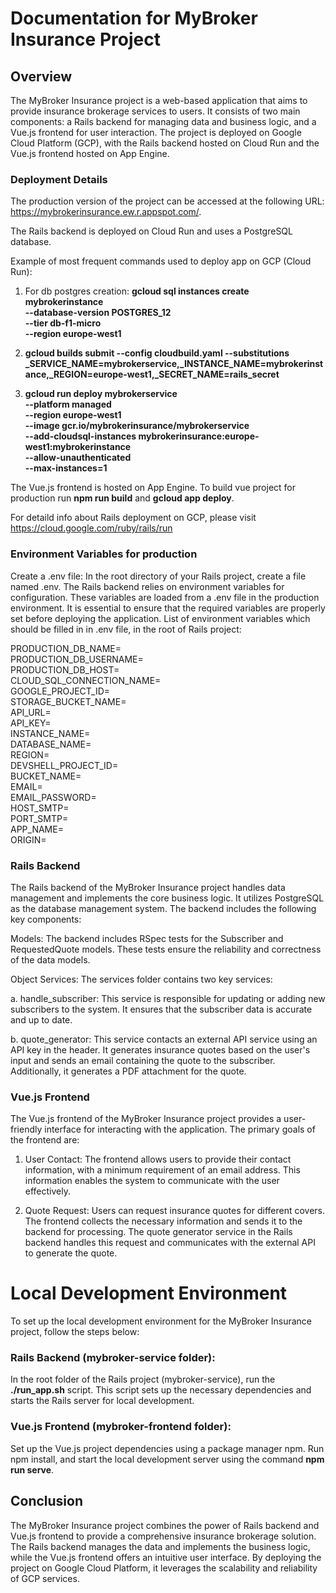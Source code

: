 # Documentation for MyBroker Insurance Project

## Overview
The MyBroker Insurance project is a web-based application that aims to provide insurance brokerage services to users. It consists of two main components: a Rails backend for managing data and business logic, and a Vue.js frontend for user interaction. The project is deployed on Google Cloud Platform (GCP), with the Rails backend hosted on Cloud Run and the Vue.js frontend hosted on App Engine.

### Deployment Details
The production version of the project can be accessed at the following URL: https://mybrokerinsurance.ew.r.appspot.com/. 

The Rails backend is deployed on Cloud Run and uses a PostgreSQL database. 

Example of most frequent commands used to deploy app on GCP (Cloud Run):

1. For db postgres creation: **gcloud sql instances create mybrokerinstance \
    --database-version POSTGRES_12 \
    --tier db-f1-micro \
    --region europe-west1**
    
2. **gcloud builds submit --config cloudbuild.yaml     --substitutions _SERVICE_NAME=mybrokerservice,_INSTANCE_NAME=mybrokerinstance,_REGION=europe-west1,_SECRET_NAME=rails_secret**

3. **gcloud run deploy mybrokerservice \
     --platform managed \
     --region europe-west1 \
     --image gcr.io/mybrokerinsurance/mybrokerservice \
     --add-cloudsql-instances mybrokerinsurance:europe-west1:mybrokerinstance \
     --allow-unauthenticated \
     --max-instances=1**

The Vue.js frontend is hosted on App Engine. To build vue project for production run **npm run build** and **gcloud app deploy**.

For detaild info about Rails deployment on GCP, please visit https://cloud.google.com/ruby/rails/run

### Environment Variables for production
Create a .env file: In the root directory of your Rails project, create a file named .env.
The Rails backend relies on environment variables for configuration. These variables are loaded from a .env file in the production environment. It is essential to ensure that the required variables are properly set before deploying the application. 
List of environment variables which should be filled in in .env file, in the root of Rails project:

PRODUCTION_DB_NAME=  
PRODUCTION_DB_USERNAME=  
PRODUCTION_DB_HOST=  
CLOUD_SQL_CONNECTION_NAME=  
GOOGLE_PROJECT_ID=  
STORAGE_BUCKET_NAME=  
API_URL=  
API_KEY=  
INSTANCE_NAME=  
DATABASE_NAME=  
REGION=  
DEVSHELL_PROJECT_ID=  
BUCKET_NAME=  
EMAIL=  
EMAIL_PASSWORD=  
HOST_SMTP=  
PORT_SMTP=  
APP_NAME=  
ORIGIN=  

### Rails Backend
The Rails backend of the MyBroker Insurance project handles data management and implements the core business logic. It utilizes PostgreSQL as the database management system. The backend includes the following key components:

Models: The backend includes RSpec tests for the Subscriber and RequestedQuote models. These tests ensure the reliability and correctness of the data models.

Object Services: The services folder contains two key services:

a. handle_subscriber: This service is responsible for updating or adding new subscribers to the system. It ensures that the subscriber data is accurate and up to date.

b. quote_generator: This service contacts an external API service using an API key in the header. It generates insurance quotes based on the user's input and sends an email containing the quote to the subscriber. Additionally, it generates a PDF attachment for the quote.

### Vue.js Frontend
The Vue.js frontend of the MyBroker Insurance project provides a user-friendly interface for interacting with the application. The primary goals of the frontend are:

1. User Contact: The frontend allows users to provide their contact information, with a minimum requirement of an email address. This information enables the system to communicate with the user effectively.

2. Quote Request: Users can request insurance quotes for different covers. The frontend collects the necessary information and sends it to the backend for processing. The quote generator service in the Rails backend handles this request and communicates with the external API to generate the quote.

# Local Development Environment
To set up the local development environment for the MyBroker Insurance project, follow the steps below:

### Rails Backend (mybroker-service folder):

In the root folder of the Rails project (mybroker-service), run the **./run_app.sh** script. This script sets up the necessary dependencies and starts the Rails server for local development.

### Vue.js Frontend (mybroker-frontend folder):

Set up the Vue.js project dependencies using a package manager npm. Run npm install, and
start the local development server using the command **npm run serve**.

## Conclusion
The MyBroker Insurance project combines the power of Rails backend and Vue.js frontend to provide a comprehensive insurance brokerage solution. The Rails backend manages the data and implements the business logic, while the Vue.js frontend offers an intuitive user interface. By deploying the project on Google Cloud Platform, it leverages the scalability and reliability of GCP services.
